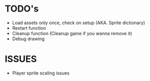 # TODO's
* Load assets only once, check on setup (AKA. Sprite dictionary)
* Restart function
* Cleanup function (Cleanup game if you wanna remove it)
* Debug drawing

# ISSUES

* Player sprite scaling issues